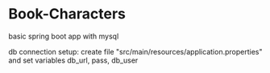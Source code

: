 # Book-Characters
basic spring boot app with mysql

db connection setup:
create file "src/main/resources/application.properties" and set variables db_url, pass, db_user
